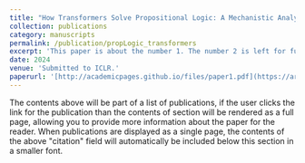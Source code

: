 ```yaml
---
title: "How Transformers Solve Propositional Logic: A Mechanistic Analysis"
collection: publications
category: manuscripts
permalink: /publication/propLogic_transformers
excerpt: 'This paper is about the number 1. The number 2 is left for future work.'
date: 2024
venue: 'Submitted to ICLR.'
paperurl: '[http://academicpages.github.io/files/paper1.pdf](https://arxiv.org/abs/2411.04105v3)'
---
```


The contents above will be part of a list of publications, if the user clicks the link for the publication than the contents of section will be rendered as a full page, allowing you to provide more information about the paper for the reader. When publications are displayed as a single page, the contents of the above "citation" field will automatically be included below this section in a smaller font.
